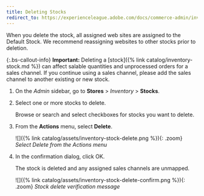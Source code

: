 ```yaml
---
title: Deleting Stocks
redirect_to: https://experienceleague.adobe.com/docs/commerce-admin/inventory/stocks/stocks-delete.html
---
```


When you delete the stock, all assigned web sites are assigned to the Default Stock. We recommend reassigning websites to other stocks prior to deletion.

{:.bs-callout-info}
**Important:** Deleting a [stock]({% link catalog/inventory-stock.md %}) can affect salable quantities and unprocessed orders for a sales channel. If you continue using a sales channel, please add the sales channel to another existing or new stock.

1. On the _Admin_ sidebar, go to **Stores** > _Inventory_ > **Stocks**.

1. Select one or more stocks to delete.

   Browse or search and select checkboxes for stocks you want to delete.

1. From the **Actions** menu, select **Delete**.

    ![]({% link catalog/assets/inventory-stock-delete.png %}){: .zoom}
    _Select Delete from the Actions menu_

1. In the confirmation dialog, click <span class="btn">OK</span>.

   The stock is deleted and any assigned sales channels are unmapped.

    ![]({% link catalog/assets/inventory-stock-delete-confirm.png %}){: .zoom}
    _Stock delete verification message_
